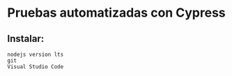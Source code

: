 # Pruebas automatizadas con Cypress
## Instalar:
    nodejs version lts
    git
    Visual Studio Code